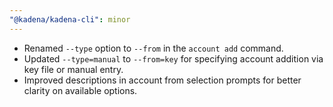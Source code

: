```yaml
---
"@kadena/kadena-cli": minor
---
```


- Renamed `--type` option to `--from` in the `account add` command.
- Updated `--type=manual` to `--from=key` for specifying account addition via key file or manual entry.
- Improved descriptions in account from selection prompts for better clarity on available options.
